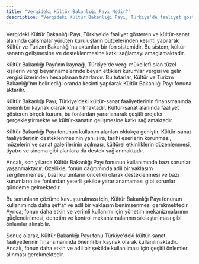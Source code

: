 ```yaml
---
title: "Vergideki Kültür Bakanlığı Payı Nedir?"
description: "Vergideki Kültür Bakanlığı Payı, Türkiye'de faaliyet gösteren ve kültür-sanat alanında çalışmalar yürüten kuruluşların bütçelerinden kesinti yapılarak Kültür ve Turizm Bakanlığı'na aktarılan bir fon sistemidir."
---
```


Vergideki Kültür Bakanlığı Payı, Türkiye'de faaliyet gösteren ve kültür-sanat alanında çalışmalar yürüten kuruluşların
bütçelerinden kesinti yapılarak Kültür ve Turizm Bakanlığı'na aktarılan bir fon sistemidir. Bu sistem, kültür-sanatın
gelişmesine ve desteklenmesine katkı sağlamayı amaçlamaktadır.

Kültür Bakanlığı Payı'nın kaynağı, Türkiye'de vergi mükellefi olan tüzel kişilerin vergi beyannamelerinde beyan
ettikleri kurumlar vergisi ve gelir vergisi üzerinden hesaplanan tutarlardır. Bu tutarlar, Kültür ve Turizm
Bakanlığı'nın belirlediği oranda kesinti yapılarak Kültür Bakanlığı Payı fonuna aktarılır.

Kültür Bakanlığı Payı, Türkiye'deki kültür-sanat faaliyetlerinin finansmanında önemli bir kaynak olarak
kullanılmaktadır. Kültür-sanat alanında faaliyet gösteren birçok kurum, bu fonlardan yararlanarak çeşitli projeler
gerçekleştirmekte ve kültür-sanatın gelişmesine katkı sağlamaktadır.

Kültür Bakanlığı Payı fonunun kullanım alanları oldukça geniştir. Kültür-sanat faaliyetlerinin desteklenmesinin yanı
sıra, tarihi eserlerin korunması, müzelerin ve sanat galerilerinin açılması, kültürel etkinliklerin düzenlenmesi,
tiyatro ve sinema gibi alanlara da destek sağlanmaktadır.

Ancak, son yıllarda Kültür Bakanlığı Payı fonunun kullanımında bazı sorunlar yaşanmaktadır. Özellikle, fonun dağıtımında
adil bir yaklaşım sergilenmemesi, bazı kurumların öncelikli olarak desteklenmesi ve bazı kurumların ise fonlardan
yeterli şekilde yararlanamaması gibi sorunlar gündeme gelmektedir.

Bu sorunların çözüme kavuşturulması için, Kültür Bakanlığı Payı fonunun kullanımında daha şeffaf ve adil bir yaklaşım
benimsenmesi gerekmektedir. Ayrıca, fonun daha etkin ve verimli kullanımı için yönetim mekanizmalarının güçlendirilmesi,
denetim ve kontrol mekanizmalarının sıkılaştırılması gibi önlemler alınabilir.

Sonuç olarak, Kültür Bakanlığı Payı fonu Türkiye'deki kültür-sanat faaliyetlerinin finansmanında önemli bir kaynak
olarak kullanılmaktadır. Ancak, fonun daha etkin ve adil bir şekilde kullanılması için çeşitli önlemler alınması
gerekmektedir.
